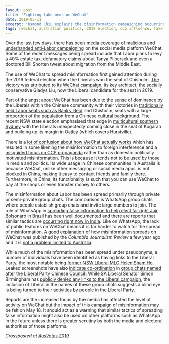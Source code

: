 ```yaml
---
layout: post
title: "Fighting fake news on WeChat"
date: 2019-05-11
excerpt: "Osmond Chiu explains the disinformation campaigning occurring on WeChat."
tags: [wechat, australian politics, 2019 election, ccp influence, fake news]
---
```


Over the last few days, there has been <a href="https://www.smh.com.au/national/labor-asks-questions-of-wechat-over-doctored-accounts-fake-news-20190506-p51kkj.html">media coverage of</a> <a href="https://www.sbs.com.au/news/labor-calls-on-pm-to-rule-out-liberal-party-involvement-in-fake-wechat-posts">malicious and</a> <a href="https://www.theguardian.com/australia-news/2019/may/07/penny-wong-blasts-malicious-wechat-campaign-spreading-fake-news-about-labor">underhanded anti-Labor campaigning</a> on the social media platform WeChat. Some of the recent messages being spread include that Labor plans to levy a 40% estate tax, defamatory claims about Tanya Plibersek and even a doctored Bill Shorten tweet about migration from the Middle East.

The use of WeChat to spread misinformation first gained attention during the 2016 federal election when the Liberals won the seat of Chisholm. <a href="https://www.theguardian.com/australia-news/2016/jul/09/how-a-chinese-language-social-media-campaign-hurt-labors-election-chances">The victory was attributed to its WeChat campaign</a>, its key architect, the socially conservative Gladys Liu, now the Liberal candidate for the seat in 2019.

Part of the angst about WeChat has been due to the sense of dominance by the Liberals within the Chinese community with their victories in <a href="https://www.theaustralian.com.au/nation/politics/rudd-rallies-labors-lost-chinese-voters/news-story/c569d1f010de5d83af4f5604f0e9be43?nk=0da86be9a35397f364f8a4a5a80cb7c7-1557396505">traditionally held Labor seats such as Banks, Reid</a> and Chisholm, seats with a large proportion of the population from a Chinese cultural background. The recent NSW state election emphasised that edge in <a href="http://www.tallyroom.com.au/38067">multicultural southern Sydney</a> with the Liberals unexpectedly coming close in the seat of Kogarah and building up its margin in Oatley (which covers Hurstville).

There is a <a href="http://chinamatters.org.au/policy-brief/policy-brief-april-edition/">lot of confusion about how WeChat actually works</a> which has resulted in some likening the misinformation to foreign interference and a <a href="https://johnmenadue.com/wanning-sun-and-haiqing-yu-wechat-the-federal-election-and-the-danger-of-insinuative-journalism/">misguided focus on CCP propaganda</a> rather than as domestic politically motivated misinformation. This is because it tends not to be used by those in media and politics. Its wide usage in Chinese communities in Australia is because WeChat, unlike other messaging or social media apps, is not blocked in China, making it easy to contact friends and family there. Furthermore, in China, its functionality is such that you can use WeChat to pay at the shops or even transfer money to others.

The misinformation about Labor has been spread primarily through private or semi-private group chats. The comparison is WhatsApp group chats where people establish group chats and invite large numbers to join. The role of WhatsApp in <a href="http://theconversation.com/how-jair-bolsonaro-used-fake-news-to-win-power-109343">spreading false information to help elect far right Jair Bolsonaro in Brazil</a> has been well documented and there are reports that similar tactics are <a href="https://www.bbc.com/news/world-asia-india-47797151">occurring right now in India</a>. Like on WhatsApp, the lack of public features on WeChat means it is far harder to watch for the spread of misinformation. <a href="https://www.cjr.org/tow_center/wechat-misinformation-china.php">A good explanation</a> of how misinformation spreads on WeChat was published by the <em>Columbia Journalism Review</em> a few year ago and it is <a href="https://www.cjr.org/tow_center/wechat-misinformation.php">not a problem limited to Australia</a>.

While much of the misinformation has been spread under pseudonyms, a number of individuals have been identified as having links to the Liberal Party, the most notable being <a href="https://twitter.com/redrabbleroz/status/1125880115991199744?s=20">former NSW Liberal MLC Helen Sham Ho</a>. Leaked screenshots have also <a href="https://twitter.com/redrabbleroz/status/1125875309763371008?s=20">indicate co-ordination</a> in <a href="https://twitter.com/redrabbleroz/status/1125975295503192064?s=20">group chats named after the Liberal Party Chinese Council</a>. While SA Liberal Senator Simon Birmingham has <a href="https://twitter.com/redrabbleroz/status/1126010872697053184?s=20">publicly denied any links to the Liberal campaign</a>, the inclusion of Liberal in the names of these group chats suggests a blind eye is being turned to their activities by people in the Liberal Party.

Reports are the increased focus by the media has affected the level of activity on WeChat but the impact of this campaign of misinformation may be felt on May 18. It should act as a warning that similar tactics of spreading false information might also be used on other platforms such as WhatsApp in the future unless there is greater scrutiny by both the media and electoral authorities of those platforms.

<em>Crossposted at <a href="https://ausvotes2019.blog/2019/05/10/the-fight-against-fake-news-on-wechat/">AusVotes 2019</a></em>
